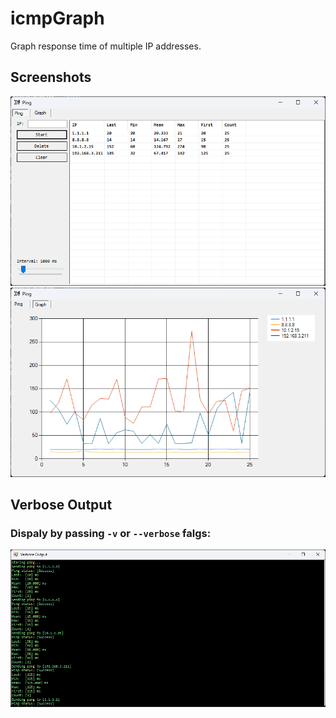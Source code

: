 # icmpGraph
Graph response time of multiple IP addresses.
## Screenshots
![Screenshot 1](screenshot1.png)
![Screenshot 3](screenshot3.png)
## Verbose Output
### Dispaly by passing `-v` or `--verbose` falgs:
![Screenshot 2](screenshot2.png)

